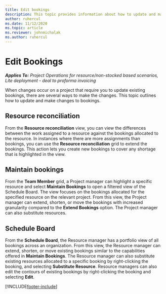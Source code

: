 ```yaml
---
title: Edit bookings
description: This topic provides information about how to update and make changes to bookings. 
author: ruhercul
ms.date: 11/12/2020
ms.topic: article
ms.reviewer: johnmichalak
ms.author: ruhercul
---
```


# Edit Bookings

_**Applies To:** Project Operations for resource/non-stocked based scenarios, Lite deployment - deal to proforma invoicing_


When changes occur on a project that require you to update existing bookings, there are several ways to make the changes. This topic outlines how to update and make changes to bookings.

## Resource reconciliation

From the **Resource reconciliation** view, you can view the differences between the work assigned to a resource against the bookings allocated to the resource. In instances where there are more assignments than bookings, you can use the **Resource reconciliation** grid to extend the bookings. This action lets you create new bookings to cover any shortage that is highlighted in the view.

## Maintain bookings

From the **Team Member** grid, a Project manager can highlight a specific resource and select **Maintain Bookings** to open a filtered view of the Schedule Board. The view focuses on the bookings allocated for the specified resource on the relevant project. From this view, the Project manager can extend, shorten, or move the bookings with increased granularity compared to the **Extend Bookings** option. The Project manager can also substitute resources.

## Schedule Board

From the **Schedule Board**, the Resource manager has a portfolio view of all bookings across an organization. From this view, the Resource manager can extend, shorten, or move existing bookings similar to the capabilities offered in **Maintain Bookings**. The Resource manager can also substitute existing resources allocated to a specific booking by right-clicking the booking, and selecting **Substitute Resource**. Resource managers can also edit the contours of existing bookings by right-clicking the booking and selecting **Edit**.


[!INCLUDE[footer-include](../includes/footer-banner.md)]